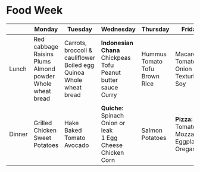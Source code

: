 # Food Week
|     |  Monday| Tuesday | Wednesday | Thursday | Friday | Saturday | Sunday
|-----|---     |---      |---        |---       |---     |---       |---
|Lunch|Red cabbage <br> Raisins <br> Plums <br> Almond powder <br> Whole wheat bread | Carrots, broccoli & cauliflower <br> Boiled egg  <br> Quinoa<br> Whole wheat bread | **Indonesian Chana** <br>Chickpeas <br> Tofu <br> Peanut butter sauce <br> Curry | Hummus <br> Tomato <br> Tofu <br> Brown Rice| Macaroni <br> Tomato <br> Onion <br> Texturized Soy| Sweet pies <br> Edamame <br> Cheese & onion omelet| **Daal**: <br> Lentils <br> Curry <br> Onion <br> Paneer|
|Dinner| Grilled Chicken <br> Sweet Potatoes  | Hake <br> Baked Tomato  <br>Avocado | **Quiche:** <br>Spinach <br>Onion or leak <br>1 Egg <br> Cheese <br>Chicken <br> Corn | Salmon <br> Potatoes | **Pizza:** <br>Tomato <br>Mozzarella <br>Eggplant <br>Oregan | Empanada <br> **Salad:** <br>Lettuce <br>Cucumber<br>Tomato| **Udon** <br> Orange <br> Potatos <br> Black Olives <br> Onion <br> tofu|
